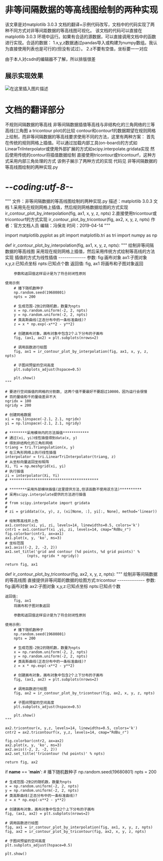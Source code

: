 # 非等间隔数据的等高线图绘制的两种实现

该文章是对matplotlib 3.0.3 文档的翻译+示例代码改写，文档中的代码实现了两种不同方式对非等间距数据的等高线图可视化。
该文档的代码可以直接在matplotlib 3.0.3 环境中运行。如果有合适的源数据，可以直接调用文档中的函数进行实现。合适的数据：
	1.x,y,z数据通过pandas导入或构建为numpy数组。我认为直接使用列表也是可行的(但没有试过）。
	2.z不要有空值，坐标要一一对应

由于本人对csdn的编辑器不了解，所以排版很差

## 展示实现效果

![在这里插入图片描述](https://img-blog.csdnimg.cn/20190414123557881.png?x-process=image/watermark,type_ZmFuZ3poZW5naGVpdGk,shadow_10,text_aHR0cHM6Ly9ibG9nLmNzZG4ubmV0L3dlaXhpbl80MjYzNjE0NA==,size_16,color_FFFFFF,t_70)

# 文档的翻译部分

不规则间隔数据的等高线
    非等间隔数据插值等高线与非结构化的三角网络的三等高线(三角图 a tricontour plot)的比较    contour和contourf的数据期望在规则网格上绘制，而非等间隔数据的等高线要求使用不同的方法，这里有两种方案：
        首先在传统的规则网格上插值。可以通过加载内部工具(on-board)的方式如LinearTriInterpolator或使用外部扩展的方式如scipy.interpolate.gridata实现
        然后使用传统的contour将插值数据绘制        直接使用tricontour或tricontourf，这种方式采用内部三角处理的方式
    该例子展示了两种方式的实现
    代码见  非等间隔数据的等高线图绘制的两种实现.py
 

# -*-coding:utf-8-*-

"""
文件：非等间隔数据的等高线图绘制的两种实现.py
描述：matplotlib 3.0.3 文档
    1.采用先在规则网格上插值，然后规则网格数据绘图的方式实现
        ir_contour_plot_by_interpolation(fig, ax1, x, y, z, npts)
    2.直接使用tricontour或tricontourf的方式实现
        ir_contour_plot_by_tricontour(fig, ax2, x, y, z, npts)
作者：官方文档人员
编辑：冯保龙
时间：2019-04-14
"""


import matplotlib.pyplot as plt
import matplotlib.tri as tri
import numpy as np


def ir_contour_plot_by_interpolation(fig, ax1, x, y, z, npts):
    """
    绘制非等间隔数据的等高线图
    采用现在规则网格上插值，然后采用传统方式绘制等高线的方法实现
    插值的方式为线性插值
    --------------
    参数:
        fig:画布对象
        ax1:子图对象
        x,y,z:已知点坐标
        npts:已知点个数
    返回值:
        fig, ax1
        将画布和子图对象返回
        
        参数和返回值这样设计是为了符合封闭性原则
    
    使用示例
        # 播下随机数种子
        np.random.seed(19680801)
        npts = 200

        # 生成范围-2到2的随机数，数量为npts
        x = np.random.uniform(-2, 2, npts)
        y = np.random.uniform(-2, 2, npts)
        # 类高斯曲线(正态分布中的一条标准曲线)?
        z = x * np.exp(-x**2 - y**2)

        # 创建画布对象，画布对象中包含2个上下分布的子画布
        fig, (ax1, ax2) = plt.subplots(nrows=2)

        # 调用函数进行绘图
        fig, ax1 = ir_contour_plot_by_interpolation(fig, ax1, x, y, z, npts)

        # 子图间预留的空间高度
        plt.subplots_adjust(hspace=0.5)

        plt.show()
    """

    # 要进行空间插值的网格的分割数, 这两个值不要最好不要超过10000，因为运行会很慢
    # 百的量级和千的量级差异不大
    ngridx = 100
    ngridy = 200

    # 创建网格数据
    xi = np.linspace(-2.1, 2.1, ngridx)
    yi = np.linspace(-2.1, 2.1, ngridy)

    # ********采用模块内的方法插值************
    # 通过(xi, yi)线性插值得到data(x, y)
    # 得到非结构化的三角形网络
    triang = tri.Triangulation(x, y)
    # 在三角形网络上执行线性插值
    interpolator = tri.LinearTriInterpolator(triang, z)
    # 从坐标向量返回坐标矩阵
    Xi, Yi = np.meshgrid(xi, yi)
    # 执行插值
    zi = interpolator(Xi, Yi)
    # *****************************************

    # ********采用外部模块插值(这里提供方法,但该函数不使用该方法)**********
    # 采用scipy.interpolate提供的方法进行插值
    # 
    # from scipy.interpolate import gridata
    # 
    # zi = griddata((x, y), z, (xi[None, :], yi[:, None], method='linear))

    # 绘制等高线并上色
    ax1.contour(xi, yi, zi, levels=14, linewidths=0.5, colors='k')
    cntr1 = ax1.contourf(xi ,yi, zi, levels=14, cmap="RdBu_r")
    fig.colorbar(cntr1, ax=ax1)
    ax1.plot(x, y, 'ko', ms=3)
    # 坐标范围
    ax1.axis((-2, 2, -2, 2))
    ax1.set_title('grid and contour (%d points, %d grid points)' %
              (npts, ngridx * ngridy))

    return fig, ax1


def ir_contour_plot_by_tricontour(fig, ax2, x, y, z, npts):
    """
    绘制非等间隔数据的等高线图
    直接提供非等间距的数据的绘图方式:tricontour
    --------------
    参数:
        fig:画布对象
        ax2:子图对象
        x,y,z:已知点坐标
        npts:已知点个数

    返回值:
        fig, ax1
        将画布和子图对象返回
        
        参数和返回值这样设计是为了符合封闭性原则
    
    使用示例:
        # 播下随机数种子
        np.random.seed(19680801)
        npts = 200

        # 生成范围-2到2的随机数，数量为npts
        x = np.random.uniform(-2, 2, npts)
        y = np.random.uniform(-2, 2, npts)
        # 类高斯曲线(正态分布中的一条标准曲线)?
        z = x * np.exp(-x**2 - y**2)

        # 创建画布对象，画布对象中包含2个上下分布的子画布
        fig, (ax1, ax2) = plt.subplots(nrows=2)

        # 调用函数进行绘图
        fig, ax2 = ir_contour_plot_by_tricontour(fig, ax2, x, y, z, npts)

        # 子图间预留的空间高度
        plt.subplots_adjust(hspace=0.5)

        plt.show()
    """

    ax2.tricontour(x, y,z, levels=14, linewidths=0.5, colors='k')
    cntr2 = ax2.tricontourf(x, y,z, levels=14, cmap="RdBu_r")

    fig.colorbar(cntr2, ax=ax2)
    ax2.plot(x, y, 'ko', ms=3)
    ax2.axis((-2, 2, -2, 2))
    ax2.set_title('tricontour (%d points)' % npts)

    return fig, ax2
    

if __name__ == '__main__':
    # 播下随机数种子
    np.random.seed(19680801)
    npts = 200

    # 生成范围-2到2的随机数，数量为npts
    x = np.random.uniform(-2, 2, npts)
    y = np.random.uniform(-2, 2, npts)
    # 类高斯曲线(正态分布中的一条标准曲线)?
    z = x * np.exp(-x**2 - y**2)

    # 创建画布对象，画布对象中包含2个上下分布的子画布
    fig, (ax1, ax2) = plt.subplots(nrows=2)

    # 调用函数进行绘图
    fig, ax1 = ir_contour_plot_by_interpolation(fig, ax1, x, y, z, npts)
    fig, ax2 = ir_contour_plot_by_tricontour(fig, ax2, x, y, z, npts)

    # 子图间预留的空间高度
    plt.subplots_adjust(hspace=0.5)

    plt.show()





